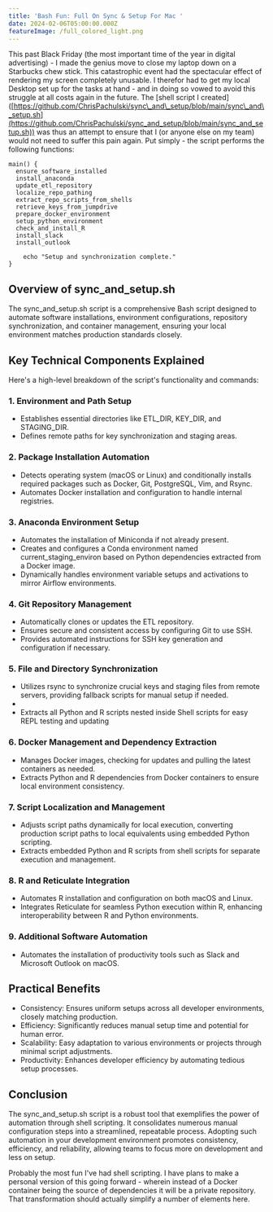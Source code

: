 ```yaml
---
title: 'Bash Fun: Full On Sync & Setup For Mac '
date: 2024-02-06T05:00:00.000Z
featureImage: /full_colored_light.png
---
```


This past Black Friday (the most important time of the year in digital advertising) - I made the genius move to close my laptop down on a Starbucks chew stick. This catastrophic event had the spectacular effect of rendering my screen completely unusable. I therefor had to get my local Desktop set up for the tasks at hand - and in doing so vowed to avoid this struggle at all costs again in the future. The \[shell script I created]\([https://github.com/ChrisPachulski/sync\_and\_setup/blob/main/sync\_and\_setup.sh](https://github.com/ChrisPachulski/sync_and_setup/blob/main/sync_and_setup.sh)) was thus an attempt to ensure that I (or anyone else on my team) would not need to suffer this pain again. Put simply - the script performs the following functions:

```shell
main() {
  ensure_software_installed
  install_anaconda
  update_etl_repository
  localize_repo_pathing
  extract_repo_scripts_from_shells
  retrieve_keys_from_jumpdrive
  prepare_docker_environment
  setup_python_environment
  check_and_install_R
  install_slack
  install_outlook

    echo "Setup and synchronization complete."
}
```

## Overview of sync\_and\_setup.sh

The sync\_and\_setup.sh script is a comprehensive Bash script designed to automate software installations, environment configurations, repository synchronization, and container management, ensuring your local environment matches production standards closely.

## Key Technical Components Explained

Here's a high-level breakdown of the script's functionality and commands:

### 1. Environment and Path Setup

* Establishes essential directories like ETL\_DIR, KEY\_DIR, and STAGING\_DIR.
* Defines remote paths for key synchronization and staging areas.

### 2. Package Installation Automation

* Detects operating system (macOS or Linux) and conditionally installs required packages such as Docker, Git, PostgreSQL, Vim, and Rsync.
* Automates Docker installation and configuration to handle internal registries.

### 3. Anaconda Environment Setup

* Automates the installation of Miniconda if not already present.
* Creates and configures a Conda environment named current\_staging\_environ based on Python dependencies extracted from a Docker image.
* Dynamically handles environment variable setups and activations to mirror Airflow environments.

### 4. Git Repository Management

* Automatically clones or updates the ETL repository.
* Ensures secure and consistent access by configuring Git to use SSH.
* Provides automated instructions for SSH key generation and configuration if necessary.

### 5. File and Directory Synchronization

* Utilizes rsync to synchronize crucial keys and staging files from remote servers, providing fallback scripts for manual setup if needed.
*
* Extracts all Python and R scripts nested inside Shell scripts for easy REPL testing and updating

### 6. Docker Management and Dependency Extraction

* Manages Docker images, checking for updates and pulling the latest containers as needed.
* Extracts Python and R dependencies from Docker containers to ensure local environment consistency.

### 7. Script Localization and Management

* Adjusts script paths dynamically for local execution, converting production script paths to local equivalents using embedded Python scripting.
* Extracts embedded Python and R scripts from shell scripts for separate execution and management.

### 8. R and Reticulate Integration

* Automates R installation and configuration on both macOS and Linux.
* Integrates Reticulate for seamless Python execution within R, enhancing interoperability between R and Python environments.

### 9. Additional Software Automation

* Automates the installation of productivity tools such as Slack and Microsoft Outlook on macOS.

## Practical Benefits

* Consistency: Ensures uniform setups across all developer environments, closely matching production.
* Efficiency: Significantly reduces manual setup time and potential for human error.
* Scalability: Easy adaptation to various environments or projects through minimal script adjustments.
* Productivity: Enhances developer efficiency by automating tedious setup processes.

## Conclusion

The sync\_and\_setup.sh script is a robust tool that exemplifies the power of automation through shell scripting. It consolidates numerous manual configuration steps into a streamlined, repeatable process. Adopting such automation in your development environment promotes consistency, efficiency, and reliability, allowing teams to focus more on development and less on setup. 

Probably the most fun I've had shell scripting. I have plans to make a personal version of this going forward - wherein instead of a Docker container being the source of dependencies it will be a private repository. That transformation should actually simplify a number of elements here.
